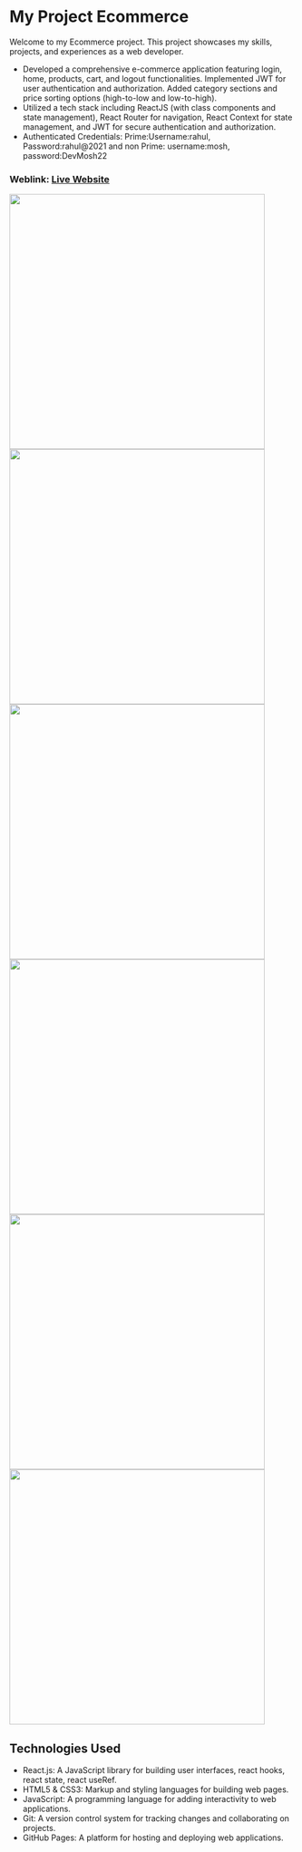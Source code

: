 # My Project Ecommerce
Welcome to my Ecommerce project. This project showcases my skills, projects, and experiences as a web developer.
- Developed a comprehensive e-commerce application featuring login, home, products, cart, and logout functionalities. Implemented JWT for user authentication and authorization. Added category sections and price sorting options (high-to-low and low-to-high).
- Utilized a tech stack including ReactJS (with class components and state management), React Router for navigation, React Context for state management, and JWT for secure authentication and authorization.
- Authenticated Credentials: Prime:Username:rahul, Password:rahul@2021 and non Prime: username:mosh, password:DevMosh22

### Weblink: [Live Website](https://arifnxttrendz.ccbp.tech/)


<img width="450px;" src="https://github.com/Mohammed-imran-arif/assets/blob/main/Screenshot%20from%202024-06-24%2020-17-35.png"/>
<img width="450px;" src="https://github.com/Mohammed-imran-arif/assets/blob/main/nxt_trendz/Screenshot%20from%202024-06-14%2017-44-34.png"/>
<img width="450px;" src="https://github.com/Mohammed-imran-arif/assets/blob/main/nxt_trendz/Screenshot%20from%202024-06-24%2020-10-39.png"/>
<img width="450px;" src="https://github.com/Mohammed-imran-arif/assets/blob/main/nxt_trendz/Screenshot%20from%202024-06-24%2020-10-49.png"/>
<img width="450px;" src="https://github.com/Mohammed-imran-arif/assets/blob/main/nxt_trendz/Screenshot%20from%202024-06-24%2020-11-27.png"/>
<img width="450px;" src="https://github.com/Mohammed-imran-arif/assets/blob/main/nxt_trendz/Screenshot%20from%202024-06-24%2020-11-54.png"/>

## Technologies Used
- React.js: A JavaScript library for building user interfaces, react hooks, react state, react useRef.
- HTML5 & CSS3: Markup and styling languages for building web pages.
- JavaScript: A programming language for adding interactivity to web applications.
- Git: A version control system for tracking changes and collaborating on projects.
- GitHub Pages: A platform for hosting and deploying web applications.
